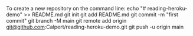 To create a new repository on the command line:
echo "# reading-heroku-demo" >> README.md
git init
git add README.md
git commit -m "first commit"
git branch -M main
git remote add origin git@github.com:Calpert/reading-heroku-demo.git
git push -u origin main